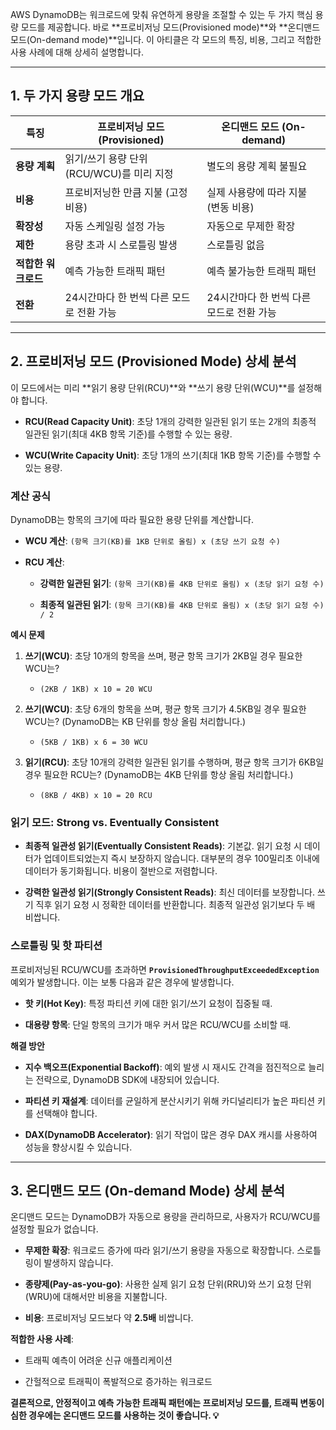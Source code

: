 
AWS DynamoDB는 워크로드에 맞춰 유연하게 용량을 조절할 수 있는 두 가지 핵심 용량 모드를 제공합니다. 바로 **프로비저닝 모드(Provisioned mode)**와 **온디맨드 모드(On-demand mode)**입니다. 이 아티클은 각 모드의 특징, 비용, 그리고 적합한 사용 사례에 대해 상세히 설명합니다.

---

## 1. 두 가지 용량 모드 개요

|특징|프로비저닝 모드 (Provisioned)|온디맨드 모드 (On-demand)|
|---|---|---|
|**용량 계획**|읽기/쓰기 용량 단위(RCU/WCU)를 미리 지정|별도의 용량 계획 불필요|
|**비용**|프로비저닝한 만큼 지불 (고정 비용)|실제 사용량에 따라 지불 (변동 비용)|
|**확장성**|자동 스케일링 설정 가능|자동으로 무제한 확장|
|**제한**|용량 초과 시 스로틀링 발생|스로틀링 없음|
|**적합한 워크로드**|예측 가능한 트래픽 패턴|예측 불가능한 트래픽 패턴|
|**전환**|24시간마다 한 번씩 다른 모드로 전환 가능|24시간마다 한 번씩 다른 모드로 전환 가능|

---

## 2. 프로비저닝 모드 (Provisioned Mode) 상세 분석

이 모드에서는 미리 **읽기 용량 단위(RCU)**와 **쓰기 용량 단위(WCU)**를 설정해야 합니다.

- **RCU(Read Capacity Unit)**: 초당 1개의 강력한 일관된 읽기 또는 2개의 최종적 일관된 읽기(최대 4KB 항목 기준)를 수행할 수 있는 용량.
    
- **WCU(Write Capacity Unit)**: 초당 1개의 쓰기(최대 1KB 항목 기준)를 수행할 수 있는 용량.
    

### **계산 공식**

DynamoDB는 항목의 크기에 따라 필요한 용량 단위를 계산합니다.

- **WCU 계산**: `(항목 크기(KB)를 1KB 단위로 올림) x (초당 쓰기 요청 수)`
    
- **RCU 계산**:
    
    - **강력한 일관된 읽기**: `(항목 크기(KB)를 4KB 단위로 올림) x (초당 읽기 요청 수)`
        
    - **최종적 일관된 읽기**: `(항목 크기(KB)를 4KB 단위로 올림) x (초당 읽기 요청 수) / 2`
        

**예시 문제**

1. **쓰기(WCU)**: 초당 10개의 항목을 쓰며, 평균 항목 크기가 2KB일 경우 필요한 WCU는?
    
    - `(2KB / 1KB) x 10 = 20 WCU`
        
2. **쓰기(WCU)**: 초당 6개의 항목을 쓰며, 평균 항목 크기가 4.5KB일 경우 필요한 WCU는? (DynamoDB는 KB 단위를 항상 올림 처리합니다.)
    
    - `(5KB / 1KB) x 6 = 30 WCU`
        
3. **읽기(RCU)**: 초당 10개의 강력한 일관된 읽기를 수행하며, 평균 항목 크기가 6KB일 경우 필요한 RCU는? (DynamoDB는 4KB 단위를 항상 올림 처리합니다.)
    
    - `(8KB / 4KB) x 10 = 20 RCU`
        

### **읽기 모드: Strong vs. Eventually Consistent**

- **최종적 일관성 읽기(Eventually Consistent Reads)**: 기본값. 읽기 요청 시 데이터가 업데이트되었는지 즉시 보장하지 않습니다. 대부분의 경우 100밀리초 이내에 데이터가 동기화됩니다. 비용이 절반으로 저렴합니다.
    
- **강력한 일관성 읽기(Strongly Consistent Reads)**: 최신 데이터를 보장합니다. 쓰기 직후 읽기 요청 시 정확한 데이터를 반환합니다. 최종적 일관성 읽기보다 두 배 비쌉니다.
    

### **스로틀링 및 핫 파티션**

프로비저닝된 RCU/WCU를 초과하면 **`ProvisionedThroughputExceededException`** 예외가 발생합니다. 이는 보통 다음과 같은 경우에 발생합니다.

- **핫 키(Hot Key)**: 특정 파티션 키에 대한 읽기/쓰기 요청이 집중될 때.
    
- **대용량 항목**: 단일 항목의 크기가 매우 커서 많은 RCU/WCU를 소비할 때.
    

**해결 방안**

- **지수 백오프(Exponential Backoff)**: 예외 발생 시 재시도 간격을 점진적으로 늘리는 전략으로, DynamoDB SDK에 내장되어 있습니다.
    
- **파티션 키 재설계**: 데이터를 균일하게 분산시키기 위해 카디널리티가 높은 파티션 키를 선택해야 합니다.
    
- **DAX(DynamoDB Accelerator)**: 읽기 작업이 많은 경우 DAX 캐시를 사용하여 성능을 향상시킬 수 있습니다.
    

---

## 3. 온디맨드 모드 (On-demand Mode) 상세 분석

온디맨드 모드는 DynamoDB가 자동으로 용량을 관리하므로, 사용자가 RCU/WCU를 설정할 필요가 없습니다.

- **무제한 확장**: 워크로드 증가에 따라 읽기/쓰기 용량을 자동으로 확장합니다. 스로틀링이 발생하지 않습니다.
    
- **종량제(Pay-as-you-go)**: 사용한 실제 읽기 요청 단위(RRU)와 쓰기 요청 단위(WRU)에 대해서만 비용을 지불합니다.
    
- **비용**: 프로비저닝 모드보다 약 **2.5배** 비쌉니다.
    

**적합한 사용 사례**:

- 트래픽 예측이 어려운 신규 애플리케이션
    
- 간헐적으로 트래픽이 폭발적으로 증가하는 워크로드
    

**결론적으로, 안정적이고 예측 가능한 트래픽 패턴에는 프로비저닝 모드를, 트래픽 변동이 심한 경우에는 온디맨드 모드를 사용하는 것이 좋습니다. 💡**